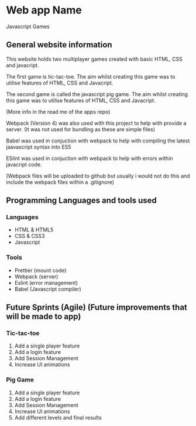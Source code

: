 # Web app Name

Javascript Games

## General website information

This website holds two multiplayer
games created with basic HTML, CSS and javacript.

The first game is tic-tac-toe. The aim whilst creating
this game was to utilise features of HTML, CSS and
Javacript.

The second game is called the javascript pig game.
The aim whilst creating this game was to utilise
features of HTML, CSS and Javacript.

(More info in the read me of the apps repo)

Webpack (Version 4) was also used with this project to help with
provide a server.
(It was not used for bundling as these are simple files)

Babel was used in conjuction with webpack to help with
compiling the latest jaavascript syntax into ES5

ESlint was used in conjuction with webpack to help with errors
within javacript code.

(Webpack files will be uploaded to github but usually i would not
do this and include the webpack files within a .gitignore)

## Programming Languages and tools used

### Languages

- HTML & HTML5
- CSS & CSS3
- Javascript

### Tools

- Prettier (mount code)
- Webpack (server)
- Eslint (error management)
- Babel (Javascript compiler)

## Future Sprints (Agile) (Future improvements that will be made to app)

### Tic-tac-toe

1. Add a single player feature
2. Add a login feature
3. Add Session Management
4. Increase UI animations

### Pig Game

1. Add a single player feature
2. Add a login feature
3. Add Session Management
4. Increase UI animations
5. Add different levels and final results

